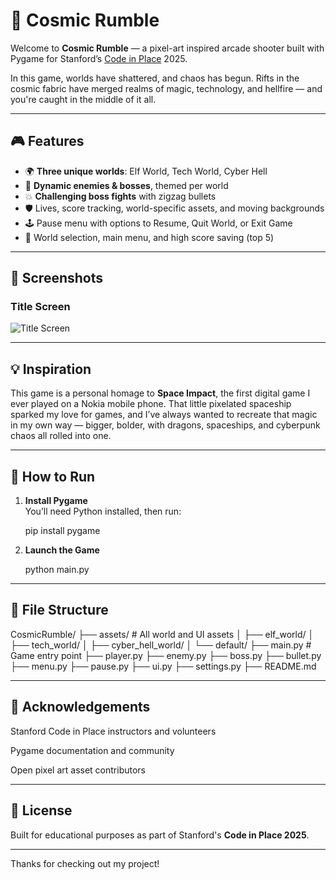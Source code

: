 # 🌌 Cosmic Rumble

Welcome to **Cosmic Rumble** — a pixel-art inspired arcade shooter built with Pygame for Stanford’s [Code in Place](https://codeinplace.stanford.edu/) 2025.

In this game, worlds have shattered, and chaos has begun. Rifts in the cosmic fabric have merged realms of magic, technology, and hellfire — and you're caught in the middle of it all.

---

## 🎮 Features

- 🌍 **Three unique worlds**: Elf World, Tech World, Cyber Hell  
- 👾 **Dynamic enemies & bosses**, themed per world  
- 💥 **Challenging boss fights** with zigzag bullets  
- 🛡️ Lives, score tracking, world-specific assets, and moving backgrounds  
- 🕹️ Pause menu with options to Resume, Quit World, or Exit Game  
- 📜 World selection, main menu, and high score saving (top 5)

---

## 📸 Screenshots

### Title Screen  
![Title Screen](assets/default/title_bg.png)

---

## 💡 Inspiration

This game is a personal homage to **Space Impact**, the first digital game I ever played on a Nokia mobile phone. That little pixelated spaceship sparked my love for games, and I’ve always wanted to recreate that magic in my own way — bigger, bolder, with dragons, spaceships, and cyberpunk chaos all rolled into one.

---

## 🚀 How to Run


1. **Install Pygame**  
   You’ll need Python installed, then run:

   pip install pygame


2. **Launch the Game**

   python main.py

---

## 📁 File Structure

CosmicRumble/
├── assets/ # All world and UI assets
│ ├── elf_world/
│ ├── tech_world/
│ ├── cyber_hell_world/
│ └── default/
├── main.py # Game entry point
├── player.py
├── enemy.py
├── boss.py
├── bullet.py
├── menu.py
├── pause.py
├── ui.py
├── settings.py
├── README.md


---

## 🙏 Acknowledgements


Stanford Code in Place instructors and volunteers

Pygame documentation and community

Open pixel art asset contributors

---

## 📜 License

Built for educational purposes as part of Stanford's **Code in Place 2025**.

---

Thanks for checking out my project!
